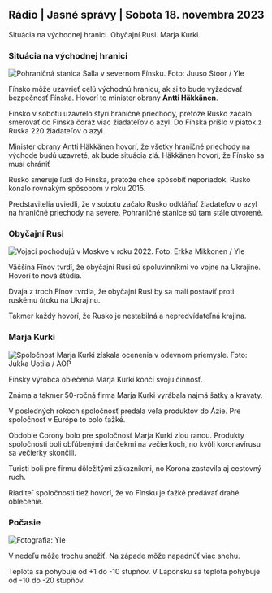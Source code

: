 ## Rádio \| Jasné správy \| Sobota 18. novembra 2023

Situácia na východnej hranici. Obyčajní Rusi. Marja Kurki.

### Situácia na východnej hranici

![Pohraničná stanica Salla v severnom Fínsku. Foto: Juuso Stoor / Yle](https://images.cdn.yle.fi/image/upload/c_crop,h_3033,w_5392,x_0,y_144/ar_1.7777777777777777,c_fill,g_faces,h_1210.0q_auto:eco/f_auto/fl_lossy/v1700230392/39-1202451655773834805e)

Fínsko môže uzavrieť celú východnú hranicu, ak si to bude vyžadovať bezpečnosť Fínska. Hovorí to minister obrany **Antti Häkkänen**.

Fínsko v sobotu uzavrelo štyri hraničné priechody, pretože Rusko začalo smerovať do Fínska čoraz viac žiadateľov o azyl. Do Fínska prišlo v piatok z Ruska 220 žiadateľov o azyl.

Minister obrany Antti Häkkänen hovorí, že všetky hraničné priechody na východe budú uzavreté, ak bude situácia zlá. Häkkänen hovorí, že Fínsko sa musí chrániť

Rusko smeruje ľudí do Fínska, pretože chce spôsobiť neporiadok. Rusko konalo rovnakým spôsobom v roku 2015.

Predstavitelia uviedli, že v sobotu začalo Rusko odkláňať žiadateľov o azyl na hraničné priechody na severe. Pohraničné stanice sú tam stále otvorené.

### Obyčajní Rusi

![Vojaci pochodujú v Moskve v roku 2022. Foto: Erkka Mikkonen / Yle](https://images.cdn.yle.fi/image/upload/c_crop,h_2250,w_4000,x_0,y_620/face_1.77777777777777777777777777,h_675,w_1200/dpr_1.0/q_auto:eco/f_auto/fl_lossy/v1652081791/39-9521386278c4035763b)

Väčšina Fínov tvrdí, že obyčajní Rusi sú spoluvinníkmi vo vojne na Ukrajine. Hovorí to nová štúdia.

Dvaja z troch Fínov tvrdia, že obyčajní Rusi by sa mali postaviť proti ruskému útoku na Ukrajinu.

Takmer každý hovorí, že Rusko je nestabilná a nepredvídateľná krajina.

### Marja Kurki

![Spoločnosť Marja Kurki získala ocenenia v odevnom priemysle. Foto: Jukka Uotila / AOP](https://images.cdn.yle.fi/image/upload/c_crop,h_2089,w_3715,x_1,y_0/ar_1.7777777777777777,c_fill,g_faces,h_1670/w.0q_auto:eco/f_auto/fl_lossy/v1700215518/39-120216565573a69289c3)

Fínsky výrobca oblečenia Marja Kurki končí svoju činnosť.

Známa a takmer 50-ročná firma Marja Kurki vyrábala najmä šatky a kravaty.

V posledných rokoch spoločnosť predala veľa produktov do Ázie. Pre spoločnosť v Európe to bolo ťažké.

Obdobie Corony bolo pre spoločnosť Marja Kurki zlou ranou. Produkty spoločnosti boli obľúbenými darčekmi na večierkoch, no kvôli koronavírusu sa večierky skončili.

Turisti boli pre firmu dôležitými zákazníkmi, no Korona zastavila aj cestovný ruch.

Riaditeľ spoločnosti tiež hovorí, že vo Fínsku je ťažké predávať drahé oblečenie.

### Počasie

![ Fotografia: Yle](https://images.cdn.yle.fi/image/upload/c_crop,h_1080,w_1919,x_0,y_0/ar_1.7777777777777777,c_fill,g_faces,h_670/d_pr.120:eco/f_auto/fl_lossy/v1700323494/39-12028456558e083321cf)

V nedeľu môže trochu snežiť. Na západe môže napadnúť viac snehu.

Teplota sa pohybuje od +1 do -10 stupňov. V Laponsku sa teplota pohybuje od -10 do -20 stupňov.